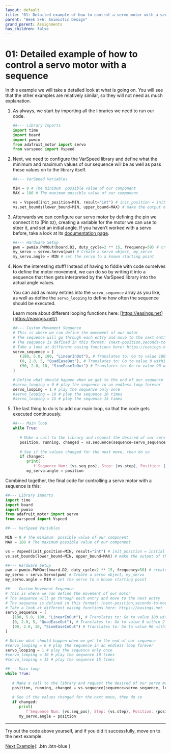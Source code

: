 ```yaml
---
layout: default
title: "01: Detailed example of how to control a servo motor with a sequence"
parent: "Week 5+6: Animistic Design"
grand_parent: Assignments
has_children: false
---
```


# 01: Detailed example of how to control a servo motor with a sequence

In this example we will take a detailed look at what is going on. You will see that the other examples are relatively similar, so they will not need as much explanation.

1. As always, we start by importing all the libraries we need to run our code.

   ```python
   ##--- Library Imports
   import time
   import board
   import pwmio
   from adafruit_motor import servo
   from varspeed import Vspeed
   ```

2. Next, we need to configure the VarSpeed library and define what the minimum and maximum values of our sequence will be as well as pass these values on to the library itself.

   ```python
   ##--- VarSpeed Variables

   MIN = 0 # The minimum  possible value of our component
   MAX = 180 # The maximum possible value of our component

   vs = Vspeed(init_position=MIN, result="int") # init_position = initial start position // result = float, int
   vs.set_bounds(lower_bound=MIN, upper_bound=MAX) # make the output of the function be within the bounds set
   ```

3. Afterwards we can configure our servo motor by defining the pin we connect it to (Pin `D2`), creating a variable for the motor we can use to steer it, and set an initial angle. If you haven’t worked with a servo before, take a look at its [documentation page](https://id-studiolab.github.io/Connected-Interaction-Kit/components/servo/servo.html).

   ```python
   ##--- Hardware Setup
   pwm = pwmio.PWMOut(board.D2, duty_cycle=2 ** 15, frequency=50) # create a PWMOut object on Pin D2.
   my_servo = servo.Servo(pwm) # Create a servo object, my_servo
   my_servo.angle = MIN # set the servo to a known starting point
   ```

4. Now the interesting stuff! Instead of having to fiddle with code ourselves to define the motor movement, we can do so by writing it into a sequence that then gets interpreted by the VarSpeed library into the actual angle values.

   You can add as many entries into the `servo_sequence` array as you like, as well as define the `servo_looping` to define how often the sequence should be executed.

   Learn more about different looping functions here: [https://easings.net](https://easings.net/) 

   ```python
   ##--- Custom Movement Sequence
   # This is where we can define the movement of our motor
   # The sequence will go through each entry and move to the next entry
   # The sequence is defined in this format: (next-position,seconds-to-move,number-of-steps,easing function)
   # Take a look at different easing functions here: https://easings.net
   servo_sequence = [
      (180, 5.0, 100, "LinearInOut"), # Translates to: Go to value 180 within 5 seconds and 100 steps, and use a linear easing function
      (0, 2.0, 5, "QuadEaseOut"), # Translates to: Go to value 0 within 2 seconds and 5 steps, and use a QuadEaseOut easing function
      (90, 2.0, 10, "SineEaseInOut") # Translates to: Go to value 90 within 2 seconds and 10 steps, and use a SineEaseInOut easing function
   ]

   # Define what should happen when we get to the end of our sequence
   #servo_looping = 0 # play the sequence in an endless loop forever
   servo_looping = 1 # play the sequence only once
   #servo_looping = 10 # play the sequence 10 times
   #servo_looping = 15 # play the sequence 15 times
   ```

5. The last thing to do is to add our main loop, so that the code gets executed continuously.

   ```python
   ##--- Main loop
   while True:
      
      # Make a call to the library and request the desired of our servo motor
      position, running, changed = vs.sequence(sequence=servo_sequence, loop_max=servo_looping)
      
      # See if the values changed for the next move, then do so
      if changed:
         print(
            f'Sequence Num: {vs.seq_pos}, Step: {vs.step}, Position: {position}')
         my_servo.angle = position
   ```

Combined together, the final code for controlling a servo motor with a sequence is this:

```python
##--- Library Imports
import time
import board
import pwmio
from adafruit_motor import servo
from varspeed import Vspeed

##--- VarSpeed Variables

MIN = 0 # The minimum  possible value of our component
MAX = 180 # The maximum possible value of our component

vs = Vspeed(init_position=MIN, result="int") # init_position = initial start position // result = float, int
vs.set_bounds(lower_bound=MIN, upper_bound=MAX) # make the output of the function be within the bounds set

##--- Hardware Setup
pwm = pwmio.PWMOut(board.D2, duty_cycle=2 ** 15, frequency=50) # create a PWMOut object on Pin D2.
my_servo = servo.Servo(pwm) # Create a servo object, my_servo
my_servo.angle = MIN # set the servo to a known starting point

##--- Custom Movement Sequence
# This is where we can define the movement of our motor
# The sequence will go through each entry and move to the next entry
# The sequence is defined in this format: (next-position,seconds-to-move,number-of-steps,easing function)
# Take a look at different easing functions here: https://easings.net
servo_sequence = [
   (180, 5.0, 100, "LinearInOut"), # Translates to: Go to value 180 within 5 seconds and 100 steps, and use a linear easing function
   (0, 2.0, 5, "QuadEaseOut"), # Translates to: Go to value 0 within 2 seconds and 5 steps, and use a QuadEaseOut easing function
   (90, 2.0, 10, "SineEaseInOut") # Translates to: Go to value 90 within 2 seconds and 10 steps, and use a SineEaseInOut easing function
]

# Define what should happen when we get to the end of our sequence
#servo_looping = 0 # play the sequence in an endless loop forever
servo_looping = 1 # play the sequence only once
#servo_looping = 10 # play the sequence 10 times
#servo_looping = 15 # play the sequence 15 times

##--- Main loop
while True:
   
   # Make a call to the library and request the desired of our servo motor
   position, running, changed = vs.sequence(sequence=servo_sequence, loop_max=servo_looping)
   
   # See if the values changed for the next move, then do so
   if changed:
      print(
         f'Sequence Num: {vs.seq_pos}, Step: {vs.step}, Position: {position}')
      my_servo.angle = position
```

---

Try out the code above yourself, and if you did it successfully, move on to the next example.

[Next Example](02-fading-an-led-pack){: .btn .btn-blue }
